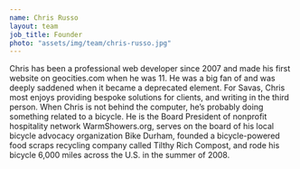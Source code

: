 ```yaml
---
name: Chris Russo
layout: team
job_title: Founder
photo: "assets/img/team/chris-russo.jpg"
---
```


Chris has been a professional web developer since 2007 and made his first website on geocities.com when he was 11. He was a big fan of <blink></blink> and was deeply saddened when it became a deprecated element. For Savas, Chris most enjoys providing bespoke solutions for clients, and writing in the third person. When Chris is not behind the computer, he’s probably doing something related to a bicycle. He is the Board President of nonprofit hospitality network WarmShowers.org, serves on the board of his local bicycle advocacy organization Bike Durham, founded a bicycle-powered food scraps recycling company called Tilthy Rich Compost, and rode his bicycle 6,000 miles across the U.S. in the summer of 2008.
